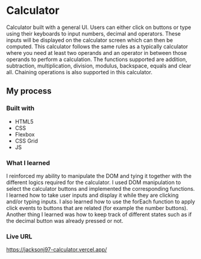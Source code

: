 # Calculator

Calculator built with a general UI. Users can either click on buttons or type using their keyboards to input numbers, decimal and operators. These inputs will be displayed on the calculator screen which can then be computed. This calculator follows the same rules as a typically calculator where you need at least two operands and an operator in between those operands to perform a calculation. The functions supported are addition, subtraction, multiplication, division, modulus, backspace, equals and clear all. Chaining operations is also supported in this calculator.

## My process

### Built with

- HTML5
- CSS
- Flexbox
- CSS Grid
- JS

### What I learned

I reinforced my ability to manipulate the DOM and tying it together with the different logics required for the calculator. I used DOM manipulation to select the calculator buttons and implemented the corresponding functions. I learned how to take user inputs and display it while they are clicking and/or typing inputs. I also learned how to use the forEach function to apply click events to buttons that are related (for example the number buttons). Another thing I learned was how to keep track of different states such as if the decimal button was already pressed or not.

### Live URL

https://jacksonj97-calculator.vercel.app/
